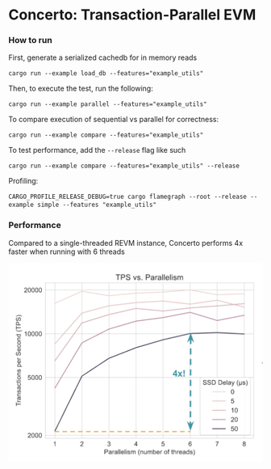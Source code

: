 # Concerto: Transaction-Parallel EVM

### How to run

First, generate a serialized cachedb for in memory reads 
```
cargo run --example load_db --features="example_utils"
```

Then, to execute the test, run the following:  
```
cargo run --example parallel --features="example_utils"
```

To compare execution of sequential vs parallel for correctness:  
```
cargo run --example compare --features="example_utils"
```

To test performance, add the `--release` flag like such 
```
cargo run --example compare --features="example_utils" --release
```

Profiling:
```
CARGO_PROFILE_RELEASE_DEBUG=true cargo flamegraph --root --release --example simple --features "example_utils"
```


### Performance 

Compared to a single-threaded REVM instance, Concerto performs 4x faster when running with 6 threads

![TPS vs Parallelism](images/tps_vs_parallelism.jpg)
